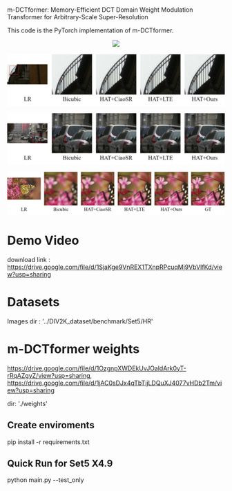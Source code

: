 
#
m-DCTformer: Memory-Efficient DCT Domain Weight Modulation Transformer for Arbitrary-Scale Super-Resolution

This code is the PyTorch implementation of m-DCTformer.



<p align="center">
  <img src="./demo/figure5.jpg">
</p>

<p align="center">
  <img src="./demo/supple_figure12.jpg">
</p>

<p align="center">
  <img src="./demo/supple_figure16.jpg">
</p>

<p align="center">
  <img src="./demo/supple_figure7.jpg">
</p>



# Demo Video
download link : https://drive.google.com/file/d/1SjaKge9VnREX1TXnpRPcuqMj9VbVIfKd/view?usp=sharing


# Datasets

Images dir : '../DIV2K_dataset/benchmark/Set5/HR'


# m-DCTformer weights
https://drive.google.com/file/d/1OzgnpXWDEkUvJOaldArk0yT-rRqAZgyZ/view?usp=sharing, https://drive.google.com/file/d/1jAC0sDJx4qTbTijLDQuXJ4077vHDb2Tm/view?usp=sharing



dir:
'./weights'

## Create enviroments
pip install -r requirements.txt

## Quick Run for Set5 X4.9
python main.py --test_only
